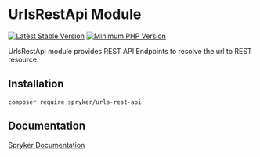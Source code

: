 # UrlsRestApi Module
[![Latest Stable Version](https://poser.pugx.org/spryker/urls-rest-api/v/stable.svg)](https://packagist.org/packages/spryker/urls-rest-api)
[![Minimum PHP Version](https://img.shields.io/badge/php-%3E%3D%208.1-8892BF.svg)](https://php.net/)

UrlsRestApi module provides REST API Endpoints to resolve the url to REST resource.

## Installation

```
composer require spryker/urls-rest-api
```

## Documentation

[Spryker Documentation](https://docs.spryker.com)
